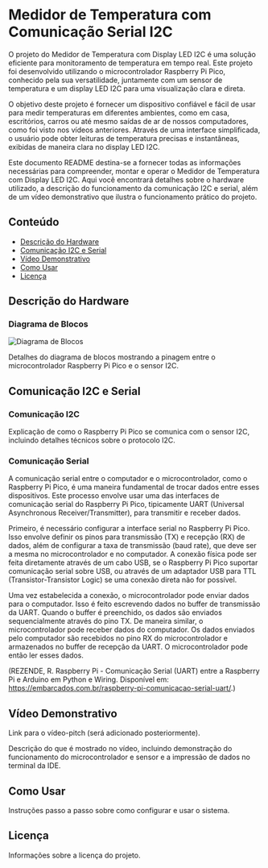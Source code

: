 # Medidor de Temperatura com Comunicação Serial I2C

O projeto do Medidor de Temperatura com Display LED I2C é uma solução eficiente para monitoramento de temperatura em tempo real. Este projeto foi desenvolvido utilizando o microcontrolador Raspberry Pi Pico, conhecido pela sua versatilidade, juntamente com um sensor de temperatura e um display LED I2C para uma visualização clara e direta.

O objetivo deste projeto é fornecer um dispositivo confiável e fácil de usar para medir temperaturas em diferentes ambientes, como em casa, escritórios, carros ou até mesmo saídas de ar de nossos computadores, como foi visto nos vídeos anteriores. Através de uma interface simplificada, o usuário pode obter leituras de temperatura precisas e instantâneas, exibidas de maneira clara no display LED I2C.

Este documento README destina-se a fornecer todas as informações necessárias para compreender, montar e operar o Medidor de Temperatura com Display LED I2C. Aqui você encontrará detalhes sobre o hardware utilizado, a descrição do funcionamento da comunicação I2C e serial, além de um vídeo demonstrativo que ilustra o funcionamento prático do projeto.

## Conteúdo
- [Descrição do Hardware](#descrição-do-hardware)
- [Comunicação I2C e Serial](#comunicação-i2c-e-serial)
- [Vídeo Demonstrativo](#vídeo-demonstrativo)
- [Como Usar](#como-usar)
- [Licença](#licença)

## Descrição do Hardware

### Diagrama de Blocos

![Diagrama de Blocos](caminho/para/o/diagrama.png)

Detalhes do diagrama de blocos mostrando a pinagem entre o microcontrolador Raspberry Pi Pico e o sensor I2C.

## Comunicação I2C e Serial

### Comunicação I2C

Explicação de como o Raspberry Pi Pico se comunica com o sensor I2C, incluindo detalhes técnicos sobre o protocolo I2C.

### Comunicação Serial

A comunicação serial entre o computador e o microcontrolador, como o Raspberry Pi Pico, é uma maneira fundamental de trocar dados entre esses dispositivos. Este processo envolve usar uma das interfaces de comunicação serial do Raspberry Pi Pico, tipicamente UART (Universal Asynchronous Receiver/Transmitter), para transmitir e receber dados.

Primeiro, é necessário configurar a interface serial no Raspberry Pi Pico. Isso envolve definir os pinos para transmissão (TX) e recepção (RX) de dados, além de configurar a taxa de transmissão (baud rate), que deve ser a mesma no microcontrolador e no computador. A conexão física pode ser feita diretamente através de um cabo USB, se o Raspberry Pi Pico suportar comunicação serial sobre USB, ou através de um adaptador USB para TTL (Transistor-Transistor Logic) se uma conexão direta não for possível.

Uma vez estabelecida a conexão, o microcontrolador pode enviar dados para o computador. Isso é feito escrevendo dados no buffer de transmissão da UART. Quando o buffer é preenchido, os dados são enviados sequencialmente através do pino TX. De maneira similar, o microcontrolador pode receber dados do computador. Os dados enviados pelo computador são recebidos no pino RX do microcontrolador e armazenados no buffer de recepção da UART. O microcontrolador pode então ler esses dados.

(REZENDE, R. Raspberry Pi - Comunicação Serial (UART) entre a Raspberry Pi e Arduino em Python e Wiring. Disponível em: <https://embarcados.com.br/raspberry-pi-comunicacao-serial-uart/>.)

## Vídeo Demonstrativo

Link para o vídeo-pitch (será adicionado posteriormente).

Descrição do que é mostrado no vídeo, incluindo demonstração do funcionamento do microcontrolador e sensor e a impressão de dados no terminal da IDE.

## Como Usar

Instruções passo a passo sobre como configurar e usar o sistema.

## Licença

Informações sobre a licença do projeto.
